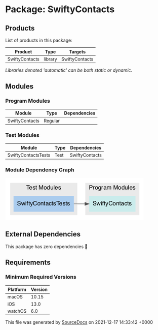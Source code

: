 # Package: **SwiftyContacts**

## Products

List of products in this package:

| Product | Type | Targets |
| ------- | ---- | ------- |
| SwiftyContacts | library | SwiftyContacts |

_Libraries denoted 'automatic' can be both static or dynamic._

## Modules

### Program Modules

| Module | Type | Dependencies |
| ------ | ---- | ------------ |
| SwiftyContacts | Regular |  |

### Test Modules

| Module | Type | Dependencies |
| ------ | ---- | ------------ |
| SwiftyContactsTests | Test | SwiftyContacts |

### Module Dependency Graph

[![Module Dependency Graph](PackageModules.png)](PackageModules.png)

## External Dependencies

This package has zero dependencies 🎉

## Requirements

### Minimum Required Versions

| Platform | Version |
| -------- | ------- |
| macOS | 10.15 |
| iOS | 13.0 |
| watchOS | 6.0 |

This file was generated by [SourceDocs](https://github.com/eneko/SourceDocs) on 2021-12-17 14:33:42 +0000
